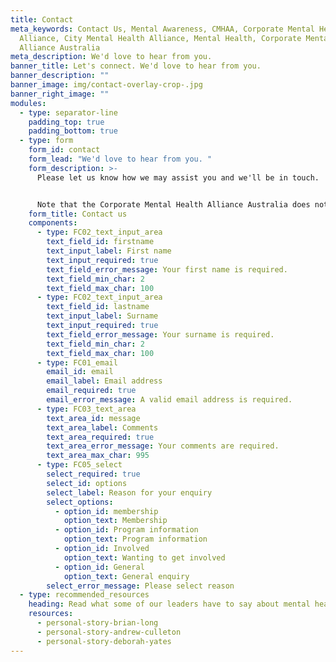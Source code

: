 ```yaml
---
title: Contact
meta_keywords: Contact Us, Mental Awareness, CMHAA, Corporate Mental Health
  Alliance, City Mental Health Alliance, Mental Health, Corporate Mental Health
  Alliance Australia
meta_description: We'd love to hear from you.
banner_title: Let's connect. We'd love to hear from you.
banner_description: ""
banner_image: img/contact-overlay-crop-.jpg
banner_right_image: ""
modules:
  - type: separator-line
    padding_top: true
    padding_bottom: true
  - type: form
    form_id: contact
    form_lead: "We'd love to hear from you. "
    form_description: >-
      Please let us know how we may assist you and we'll be in touch. 


      Note that the Corporate Mental Health Alliance Australia does not provide direct crisis support. If you or someone you know needs immediate help, emergency support services can be found [here](https://www.blackdoginstitute.org.au/emergency-help/).
    form_title: Contact us
    components:
      - type: FC02_text_input_area
        text_field_id: firstname
        text_input_label: First name
        text_input_required: true
        text_field_error_message: Your first name is required.
        text_field_min_char: 2
        text_field_max_char: 100
      - type: FC02_text_input_area
        text_field_id: lastname
        text_input_label: Surname
        text_input_required: true
        text_field_error_message: Your surname is required.
        text_field_min_char: 2
        text_field_max_char: 100
      - type: FC01_email
        email_id: email
        email_label: Email address
        email_required: true
        email_error_message: A valid email address is required.
      - type: FC03_text_area
        text_area_id: message
        text_area_label: Comments
        text_area_required: true
        text_area_error_message: Your comments are required.
        text_area_max_char: 995
      - type: FC05_select
        select_required: true
        select_id: options
        select_label: Reason for your enquiry
        select_options:
          - option_id: membership
            option_text: Membership
          - option_id: Program information
            option_text: Program information
          - option_id: Involved
            option_text: Wanting to get involved
          - option_id: General
            option_text: General enquiry
        select_error_message: Please select reason
  - type: recommended_resources
    heading: Read what some of our leaders have to say about mental health.
    resources:
      - personal-story-brian-long
      - personal-story-andrew-culleton
      - personal-story-deborah-yates
---
```


